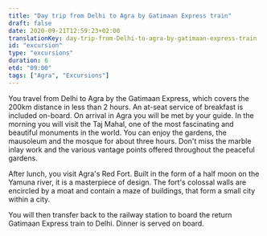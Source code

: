 ```yaml
---
title: "Day trip from Delhi to Agra by Gatimaan Express train"
draft: false
date: 2020-09-21T12:59:23+02:00
translationKey: day-trip-from-Delhi-to-agra-by-gatimaan-express-train
id: "excursion"
type: "excursions"
duration: 6
etd: "09:00"
tags: ["Agra", "Excursions"]  
---
```


You travel from Delhi to Agra by the Gatimaan Express, which covers the 200km distance in less than 2 hours. An at-seat service of breakfast is included on-board. On arrival in Agra you will be met by your guide. In the morning you will visit the Taj Mahal,  one of the most fascinating and beautiful monuments in the world. You can enjoy the gardens, the mausoleum and the mosque for about three hours. Don't miss the marble inlay work and the various vantage points offered throughout the peaceful gardens.

After lunch, you visit Agra's Red Fort. Built in the form of a half moon on the Yamuna river, it is a masterpiece of design. The fort's colossal walls are encircled by a moat and contain a maze of buildings, that form a small city within a city. 

You will then transfer back to the railway station to board the return Gatimaan Express train to Delhi. Dinner is served on board.